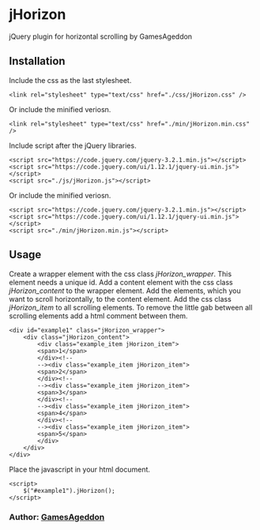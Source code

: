 # jHorizon
jQuery plugin for horizontal scrolling by GamesAgeddon

## Installation

Include the css as the last stylesheet.

	<link rel="stylesheet" type="text/css" href="./css/jHorizon.css" />

Or include the minified veriosn.

	<link rel="stylesheet" type="text/css" href="./min/jHorizon.min.css" />
	
Include script after the jQuery libraries.

	<script src="https://code.jquery.com/jquery-3.2.1.min.js"></script>
	<script src="https://code.jquery.com/ui/1.12.1/jquery-ui.min.js"></script>
	<script src="./js/jHorizon.js"></script>

Or include the minified veriosn.
	
	<script src="https://code.jquery.com/jquery-3.2.1.min.js"></script>
	<script src="https://code.jquery.com/ui/1.12.1/jquery-ui.min.js"></script>
	<script src="./min/jHorizon.min.js"></script>

## Usage

Create a wrapper element with the css class *jHorizon_wrapper*. This element needs a unique id. Add a content element with the css class *jHorizon_content* to the wrapper element.
Add the elements, which you want to scroll horizontally, to the content element. Add the css class *jHorizon_item* to all scrolling elements. To remove the little gab between all scrolling elements 
add a html comment *<!-- -->* between them.

	<div id="example1" class="jHorizon_wrapper">
		<div class="jHorizon_content">
			<div class="example_item jHorizon_item">
			<span>1</span>
			</div><!--
			--><div class="example_item jHorizon_item">
			<span>2</span>
			</div><!--
			--><div class="example_item jHorizon_item">
			<span>3</span>
			</div><!--
			--><div class="example_item jHorizon_item">
			<span>4</span>
			</div><!--
			--><div class="example_item jHorizon_item">
			<span>5</span>
			</div>
		</div>
	</div>

Place the javascript in your html document.

	<script>
		$("#example1").jHorizon();
	</script>
	
### Author: [GamesAgeddon](https://github.com/GamesAgeddon)